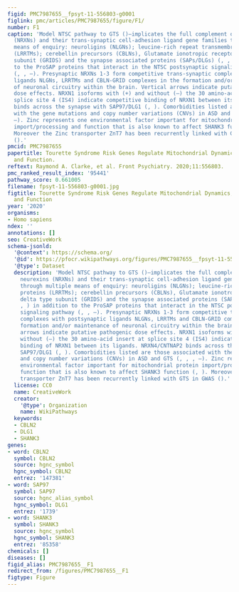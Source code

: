 ```yaml
---
figid: PMC7987655__fpsyt-11-556803-g0001
figlink: pmc/articles/PMC7987655/figure/F1/
number: F1
caption: 'Model NTSC pathway to GTS ()—implicates the full complement of known neurexins
  (NRXNs) and their trans-synaptic cell-adhesion ligand gene families through multiple
  means of enquiry: neuroligins (NLGNs); leucine-rich repeat transmembrane proteins
  (LRRTMs); cerebellin precursors (CBLNs), Glutamate ionotropic receptor delta type
  subunit (GRIDS) and the synapse associated proteins (SAPs/DLGs) (, , ) in addition
  to the ProSAP proteins that interact in the NTSC postsynaptic signaling pathway
  (, , –). Presynaptic NRXNs 1-3 form competitive trans-synaptic complexes with postsynaptic
  ligands NLGNs, LRRTMs and CBLN-GRID complexes in the formation and/or maintenance
  of neuronal circuitry within the brain. Vertical arrows indicate putative pathogenic
  dose effects. NRXN1 isoforms with (+) and without (–) the 30 amino-acid insert at
  splice site 4 (IS4) indicate competitive binding of NRXN1 between its ligands. NRXN4/CNTNAP2
  binds across the synapse with SAP97/DLG1 (, ). Comorbidities listed are those associated
  with the gene mutations and copy number variations (CNVs) in ASD and GTS (, , ,
  –). Zinc represents one environmental factor important for mitochondrial protein
  import/processing and function that is also known to affect SHANK3 function (, ).
  Moreover the Zinc transporter ZnT7 has been recurrently linked with GTS in GWAS
  ().'
pmcid: PMC7987655
papertitle: Tourette Syndrome Risk Genes Regulate Mitochondrial Dynamics, Structure,
  and Function.
reftext: Raymond A. Clarke, et al. Front Psychiatry. 2020;11:556803.
pmc_ranked_result_index: '95441'
pathway_score: 0.661005
filename: fpsyt-11-556803-g0001.jpg
figtitle: Tourette Syndrome Risk Genes Regulate Mitochondrial Dynamics, Structure,
  and Function
year: '2020'
organisms:
- Homo sapiens
ndex: ''
annotations: []
seo: CreativeWork
schema-jsonld:
  '@context': https://schema.org/
  '@id': https://pfocr.wikipathways.org/figures/PMC7987655__fpsyt-11-556803-g0001.html
  '@type': Dataset
  description: 'Model NTSC pathway to GTS ()—implicates the full complement of known
    neurexins (NRXNs) and their trans-synaptic cell-adhesion ligand gene families
    through multiple means of enquiry: neuroligins (NLGNs); leucine-rich repeat transmembrane
    proteins (LRRTMs); cerebellin precursors (CBLNs), Glutamate ionotropic receptor
    delta type subunit (GRIDS) and the synapse associated proteins (SAPs/DLGs) (,
    , ) in addition to the ProSAP proteins that interact in the NTSC postsynaptic
    signaling pathway (, , –). Presynaptic NRXNs 1-3 form competitive trans-synaptic
    complexes with postsynaptic ligands NLGNs, LRRTMs and CBLN-GRID complexes in the
    formation and/or maintenance of neuronal circuitry within the brain. Vertical
    arrows indicate putative pathogenic dose effects. NRXN1 isoforms with (+) and
    without (–) the 30 amino-acid insert at splice site 4 (IS4) indicate competitive
    binding of NRXN1 between its ligands. NRXN4/CNTNAP2 binds across the synapse with
    SAP97/DLG1 (, ). Comorbidities listed are those associated with the gene mutations
    and copy number variations (CNVs) in ASD and GTS (, , , –). Zinc represents one
    environmental factor important for mitochondrial protein import/processing and
    function that is also known to affect SHANK3 function (, ). Moreover the Zinc
    transporter ZnT7 has been recurrently linked with GTS in GWAS ().'
  license: CC0
  name: CreativeWork
  creator:
    '@type': Organization
    name: WikiPathways
  keywords:
  - CBLN2
  - DLG1
  - SHANK3
genes:
- word: CBLN2
  symbol: CBLN2
  source: hgnc_symbol
  hgnc_symbol: CBLN2
  entrez: '147381'
- word: SAP97
  symbol: SAP97
  source: hgnc_alias_symbol
  hgnc_symbol: DLG1
  entrez: '1739'
- word: SHANK3
  symbol: SHANK3
  source: hgnc_symbol
  hgnc_symbol: SHANK3
  entrez: '85358'
chemicals: []
diseases: []
figid_alias: PMC7987655__F1
redirect_from: /figures/PMC7987655__F1
figtype: Figure
---
```

